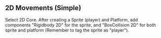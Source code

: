 ## 2D Movements (Simple)
Select 2D Core.
After creating a Sprite (player) and Platform, add components "Rigidbody 2D" for the sprite, and "BoxCollision 2D" for both sprite and platform (Remember to tag the sprite as "player"). 
